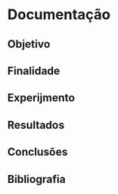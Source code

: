 # Documentação

## Objetivo

## Finalidade

## Experijmento

## Resultados

## Conclusões


## Bibliografia